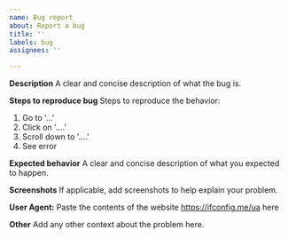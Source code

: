 ```yaml
---
name: Bug report
about: Report a bug
title: ''
labels: bug
assignees: ''

---
```


**Description**
A clear and concise description of what the bug is.

**Steps to reproduce bug**
Steps to reproduce the behavior:
1. Go to '...'
2. Click on '....'
3. Scroll down to '....'
4. See error

**Expected behavior**
A clear and concise description of what you expected to happen.

**Screenshots**
If applicable, add screenshots to help explain your problem.

**User Agent:**
Paste the contents of the website https://ifconfig.me/ua here

**Other**
Add any other context about the problem here.
